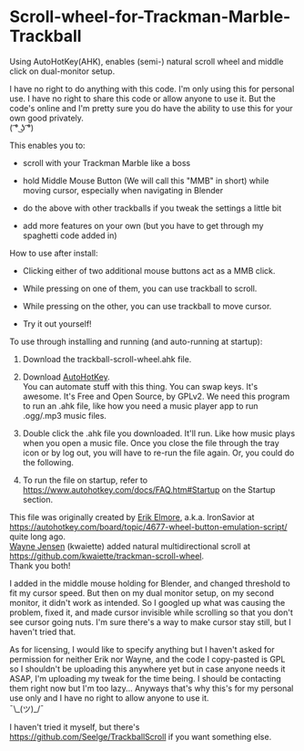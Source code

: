 # Scroll-wheel-for-Trackman-Marble-Trackball
Using AutoHotKey(AHK), enables (semi-) natural scroll wheel and middle click on dual-monitor setup.


I have no right to do anything with this code. I'm only using this for personal use. I have no right to share this code or allow anyone to use it. But the code's online and I'm pretty sure you do have the ability to use this for your own good privately.  
( ͡° ͜ʖ ͡°)


This enables you to:

* scroll with your Trackman Marble like a boss

* hold Middle Mouse Button (We will call this "MMB" in short) while moving cursor, especially when navigating in Blender

* do the above with other trackballs if you tweak the settings a little bit

* add more features on your own (but you have to get through my spaghetti code added in)





How to use after install:

* Clicking either of two additional mouse buttons act as a MMB click.  

* While pressing on one of them, you can use trackball to scroll.

* While pressing on the other, you can use trackball to move cursor.

* Try it out yourself!



To use through installing and running (and auto-running at startup):

1. Download the trackball-scroll-wheel.ahk file.

1. Download [AutoHotKey](https://www.autohotkey.com/).  
You can automate stuff with this thing. You can swap keys. It's awesome. It's Free and Open Source, by GPLv2.
We need this program to run an .ahk file, like how you need a music player app to run .ogg/.mp3 music files.

1. Double click the .ahk file you downloaded. It'll run. Like how music plays when you open a music file.
Once you close the file through the tray icon or by log out, you will have to re-run the file again. Or, you could do the following.

1. To  run the file on startup, refer to https://www.autohotkey.com/docs/FAQ.htm#Startup on the Startup section.

This file was originally created by [Erik Elmore](https://github.com/IronSavior), a.k.a. IronSavior at https://autohotkey.com/board/topic/4677-wheel-button-emulation-script/ quite long ago.  
[Wayne Jensen](https://github.com/kwaiette) (kwaiette) added natural multidirectional scroll at https://github.com/kwaiette/trackman-scroll-wheel.  
Thank you both!

I added in the middle mouse holding for Blender, and changed threshold to fit my cursor speed. But then on my dual monitor setup, on my second monitor, it didn't work as intended. So I googled up what was causing the problem, fixed it, and made cursor invisible while scrolling so that you don't see cursor going nuts. I'm sure there's a way to make cursor stay still, but I haven't tried that.


As for licensing, I would like to specify anything but I haven't asked for permission for neither Erik nor Wayne, and the code I copy-pasted is GPL so I shouldn't be uploading this anywhere yet but in case anyone needs it ASAP, I'm uploading my tweak for the time being. I should be contacting them right now but I'm too lazy... Anyways that's why this's for my personal use only and I have no right to allow anyone to use it.  
¯\\\_(ツ)\_/¯

I haven't tried it myself, but there's https://github.com/Seelge/TrackballScroll if you want something else.
